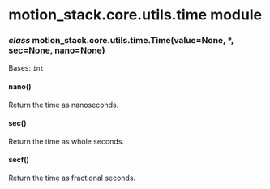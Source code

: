 # motion_stack.core.utils.time module

### *class* motion_stack.core.utils.time.Time(value=None, \*, sec=None, nano=None)

Bases: `int`

#### nano()

Return the time as nanoseconds.

#### sec()

Return the time as whole seconds.

#### secf()

Return the time as fractional seconds.
